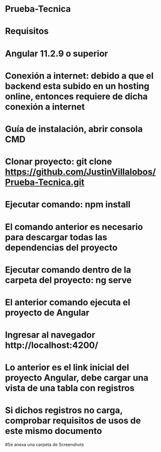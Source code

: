 # Prueba-Tecnica

# Requisitos
# Angular 11.2.9 o superior
# Conexión a internet: debido a que el backend esta subido en un hosting online, entonces requiere de dicha conexión a internet

# Guía de instalación, abrir consola CMD
# Clonar proyecto: git clone https://github.com/JustinVillalobos/Prueba-Tecnica.git
# Ejecutar comando: npm install
# El comando anterior es necesario para descargar todas las dependencias del proyecto
# Ejecutar comando dentro de la carpeta del proyecto: ng serve
# El anterior comando ejecuta el proyecto de Angular
# Ingresar al navegador http://localhost:4200/
# Lo anterior es el link inicial del proyecto Angular, debe cargar una vista de una tabla con registros
# Si dichos registros no carga, comprobar requisitos de usos de este mismo documento
#Se anexa una carpeta de Screenshots
